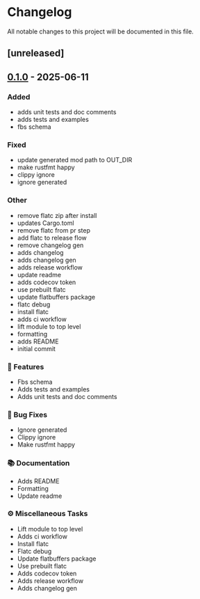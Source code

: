 # Changelog

All notable changes to this project will be documented in this file.

## [unreleased]

## [0.1.0](https://github.com/thegenem0/metrovector/releases/tag/v0.1.0) - 2025-06-11

### Added

- adds unit tests and doc comments
- adds tests and examples
- fbs schema

### Fixed

- update generated mod path to OUT_DIR
- make rustfmt happy
- clippy ignore
- ignore generated

### Other

- remove flatc zip after install
- updates Cargo.toml
- remove flatc from pr step
- add flatc to release flow
- remove changelog gen
- adds changelog
- adds changelog gen
- adds release workflow
- update readme
- adds codecov token
- use prebuilt flatc
- update flatbuffers package
- flatc debug
- install flatc
- adds ci workflow
- lift module to top level
- formatting
- adds README
- initial commit

### 🚀 Features

- Fbs schema
- Adds tests and examples
- Adds unit tests and doc comments

### 🐛 Bug Fixes

- Ignore generated
- Clippy ignore
- Make rustfmt happy

### 📚 Documentation

- Adds README
- Formatting
- Update readme

### ⚙️ Miscellaneous Tasks

- Lift module to top level
- Adds ci workflow
- Install flatc
- Flatc debug
- Update flatbuffers package
- Use prebuilt flatc
- Adds codecov token
- Adds release workflow
- Adds changelog gen

<!-- generated by git-cliff -->

